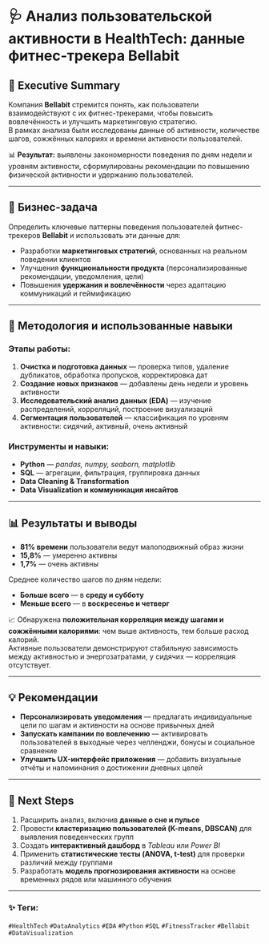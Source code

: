 # 🩺 Анализ пользовательской активности в HealthTech: данные фитнес-трекера Bellabit  

## 🧭 Executive Summary  

Компания **Bellabit** стремится понять, как пользователи взаимодействуют с их фитнес-трекерами, чтобы повысить вовлечённость и улучшить маркетинговую стратегию.  
В рамках анализа были исследованы данные об активности, количестве шагов, сожжённых калориях и времени активности пользователей.  

📊 **Результат:** выявлены закономерности поведения по дням недели и уровням активности, сформулированы рекомендации по повышению физической активности и удержанию пользователей.

---

## 🎯 Бизнес-задача  

Определить ключевые паттерны поведения пользователей фитнес-трекеров **Bellabit** и использовать эти данные для:

- Разработки **маркетинговых стратегий**, основанных на реальном поведении клиентов  
- Улучшения **функциональности продукта** (персонализированные рекомендации, уведомления, цели)  
- Повышения **удержания и вовлечённости** через адаптацию коммуникаций и геймификацию  

---

## 🧩 Методология и использованные навыки  

### Этапы работы:
1. **Очистка и подготовка данных** — проверка типов, удаление дубликатов, обработка пропусков, корректировка дат  
2. **Создание новых признаков** — добавлены день недели и уровень активности  
3. **Исследовательский анализ данных (EDA)** — изучение распределений, корреляций, построение визуализаций  
4. **Сегментация пользователей** — классификация по уровням активности: сидячий, активный, очень активный  

### Инструменты и навыки:
- **Python** — *pandas, numpy, seaborn, matplotlib*  
- **SQL** — агрегации, фильтрация, группировка данных  
- **Data Cleaning & Transformation**  
- **Data Visualization и коммуникация инсайтов**

---

## 📊 Результаты и выводы  

- **81% времени** пользователи ведут малоподвижный образ жизни  
- **15,8%** — умеренно активны  
- **1,7%** — очень активны  

Среднее количество шагов по дням недели:  
- **Больше всего** — в **среду и субботу**  
- **Меньше всего** — в **воскресенье и четверг**  

📈 Обнаружена **положительная корреляция между шагами и сожжёнными калориями**: чем выше активность, тем больше расход калорий.  
Активные пользователи демонстрируют стабильную зависимость между активностью и энергозатратами, у сидячих — корреляция отсутствует.  

---

## 💡 Рекомендации  

- **Персонализировать уведомления** — предлагать индивидуальные цели по шагам и активности на основе привычных дней  
- **Запускать кампании по вовлечению** — активировать пользователей в выходные через челленджи, бонусы и социальное сравнение  
- **Улучшить UX-интерфейс приложения** — добавить визуальные отчёты и напоминания о достижении дневных целей  

---

## 🚀 Next Steps  

1. Расширить анализ, включив **данные о сне и пульсе**  
2. Провести **кластеризацию пользователей (K-means, DBSCAN)** для выявления поведенческих групп  
3. Создать **интерактивный дашборд** в *Tableau* или *Power BI*  
4. Применить **статистические тесты (ANOVA, t-test)** для проверки различий между группами  
5. Разработать **модель прогнозирования активности** на основе временных рядов или машинного обучения  

---

### ✨ Теги:
`#HealthTech` `#DataAnalytics` `#EDA` `#Python` `#SQL` `#FitnessTracker` `#Bellabit` `#DataVisualization`
